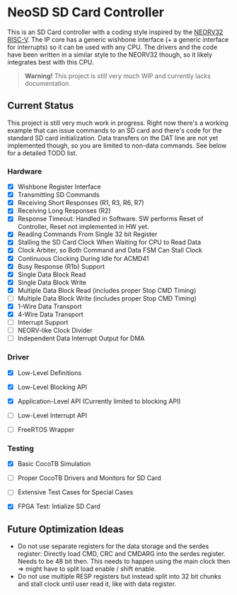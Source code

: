 # NeoSD SD Card Controller

This is an SD Card controller with a coding style inspired by the [NEORV32 RISC-V](https://github.com/stnolting/neorv32).
The IP core has a generic wishbone interface (+ a generic interface for interrupts) so it can be used with any CPU.
The drivers and the code have been written in a similar style to the NEORV32 though, so it likely integrates best with this CPU.

> **Warning!** This project is still very much WIP and currently lacks documentation.

## Current Status

This project is still very much work in progress.
Right now there's a working example that can issue commands to an SD card and there's code for the standard SD card initialization.
Data transfers on the DAT line are not yet implemented though, so you are limited to non-data commands.
See below for a detailed TODO list.

### Hardware

- [x] Wishbone Register Interface
- [x] Transmitting SD Commands
- [x] Receiving Short Responses (R1, R3, R6, R7)
- [x] Receiving Long Responses (R2)
- [x] Response Timeout: Handled in Software. SW performs Reset of Controller, Reset not implemented in HW yet.
- [x] Reading Commands From Single 32 bit Register
- [x] Stalling the SD Card Clock When Waiting for CPU to Read Data
- [x] Clock Arbiter, so Both Command and Data FSM Can Stall Clock
- [x] Continuous Clocking During Idle for ACMD41
- [x] Busy Response (R1b) Support
- [x] Single Data Block Read
- [x] Single Data Block Write
- [x] Multiple Data Block Read (includes proper Stop CMD Timing)
- [ ] Multiple Data Block Write (includes proper Stop CMD Timing)
- [x] 1-Wire Data Transport
- [x] 4-Wire Data Transport
- [ ] Interrupt Support
- [ ] NEORV-like Clock Divider
- [ ] Independent Data Interrupt Output for DMA
### Driver

- [x] Low-Level Definitions
- [x] Low-Level Blocking API
- [x] Application-Level API (Currently limited to blocking API)
- [ ] Low-Level Interrupt API
- [ ] FreeRTOS Wrapper


### Testing

- [x] Basic CocoTB Simulation
- [ ] Proper CocoTB Drivers and Monitors for SD Card
- [ ] Extensive Test Cases for Special Cases

- [x] FPGA Test: Intialize SD Card


## Future Optimization Ideas

* Do not use separate registers for the data storage and the serdes register:
  Directly load CMD, CRC and CMDARG into the serdes register. Needs to be 48 bit then.
  This needs to happen using the main clock then => might have to split load enable / shift enable.
* Do not use multiple RESP registers but instead split into 32 bit chunks and
  stall clock until user read it, like with data register.